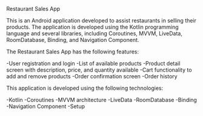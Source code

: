 Restaurant Sales App

This is an Android application developed to assist restaurants in selling their products. 
The application is developed using the Kotlin programming language and several libraries, including Coroutines, MVVM, LiveData, RoomDatabase, Binding, and Navigation Component.

The Restaurant Sales App has the following features:

-User registration and login
-List of available products
-Product detail screen with description, price, and quantity available
-Cart functionality to add and remove products
-Order confirmation screen
-Order history


This application is developed using the following technologies:

-Kotlin
-Coroutines
-MVVM architecture
-LiveData
-RoomDatabase
-Binding
-Navigation Component
-Setup


